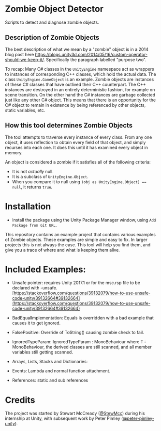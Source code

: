 # Zombie Object Detector

Scripts to detect and diagnose zombie objects.

## Description of Zombie Objects

The best description of what we mean by a "zombie" object is in a 2014 blog post here https://blogs.unity3d.com/2014/05/16/custom-operator-should-we-keep-it/.  Specifically the paragraph labelled "purpose two".

To recap:  Many C# classes in the `UnityEngine` namespace act as wrappers to instances of corresponding C++ classes, which hold the actual data.  The class `UnityEngine.GameObject` is an example.  Zombie objects are instances of these C# classes that have outlived their C++ counterpart.  The C++ instances are destroyed in an entirely deterministic fashion, for example on scene transition.  On the other hand the C# instances are garbage collected just like any other C# object.  This means that there is an opportunity for the C# object to remain in existence by being referenced by other objects, static variables, etc.


## How this tool determines Zombie Objects

The tool attempts to traverse every instance of every class.  From any one object, it uses reflection to obtain every field of that object, and simply recurses into each one.  It does this until it has examined every object in memory.

An object is considered a zombie if it satisfies all of the following criteria:
* It is not *actually* null.
* It is a subclass of `UnityEngine.Object`.
* When you compare it to null using `(obj as UnityEngine.Object) == null`, it returns `true`.

# Installation

* Install the package using the Unity Package Manager window, using `Add Package from Git URL`.

This repository contains an example project that contains various examples of Zombie objects.  These examples are simple and easy to fix.  In larger projects this is not always the case. This tool will help you find them, and give you a trace of where and what is keeping them alive. 

# Included Examples:

* Unsafe pointer: requires Unity 2017.1 or for the msc.rsp file to be declared with -unsafe. [https://stackoverflow.com/questions/39132079/how-to-use-unsafe-code-unity/39132664#39132664](https://stackoverflow.com/questions/39132079/how-to-use-unsafe-code-unity/39132664#39132664) 

* BadEqualImplementation: Equals is overridden with a bad example that causes it to get ignored.

* FalsePositive: Override of ToString() causing zombie check to fail.

* IgnoredTypeParam: IgnoredTypeParam<T> : MonoBehaviour where T : MonoBehaviour, the derived classes are still scanned, and all member variables still getting scanned.

* Arrays, Lists, Stacks and Dictionaries:

* Events: Lambda and normal function attachment.

* References: static and sub references


# Credits

The project was started by Stewart McCready ([@StewMcc](https://github.com/StewMcc)) during his internship at Unity, with subsequent work by Peter Pimley ([@peter-pimley-unity](https://github.com/peter-pimley-unity)).
